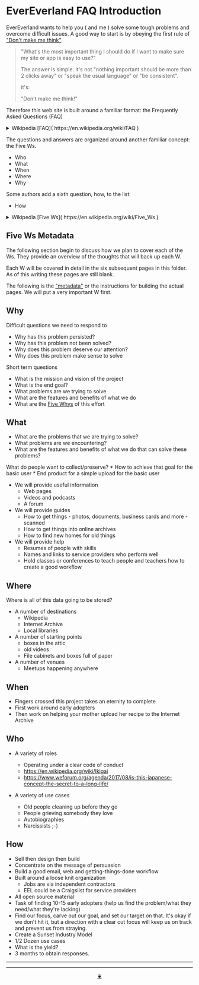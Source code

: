# EverEverland FAQ Introduction

EverEverland wants to help you ( and me ) solve some tough problems and overcome difficult issues. A good way to start is by obeying the first rule of ["Don't make me think"]( https://en.wikipedia.org/wiki/Don%27t_Make_Me_Think )

> "What's the most important thing I should do if I want to make sure my site or app is easy to use?"
>
> The answer is simple. it's not "nothing important should be more than 2 clicks away" or "speak the usual language" or "be consistent".
>
>it's:
>
>"Don't make me think!"

Therefore this web site is built around a familiar format: the Frequently Asked Questions (FAQ)

<details>
<summary>Wikipedia [FAQ]( https://en.wikipedia.org/wiki/FAQ )</summary>

An FAQ is a list of frequently asked questions (FAQs) and answers on a particular topic (also known as Questions and Answers [Q&A] or Frequently Answered Questions). The format is often used in articles, websites, email lists, and online forums where common questions tend to recur, for example through posts or queries by new users related to common knowledge gaps. The purpose of an FAQ is generally to provide information on frequent questions or concerns; however, the format is a useful means of organizing information, and text consisting of questions and their answers may thus be called an FAQ regardless of whether the questions are actually frequently asked.
</details>

The questions and answers are organized around another familiar concept: the Five Ws.


* Who
* What
* When
* Where
* Why

Some authors add a sixth question, how, to the list:

* How


<details>
<summary>Wikipedia [Five Ws]( https://en.wikipedia.org/wiki/Five_Ws )</summary>
> The Five Ws are questions whose answers are considered basic in information gathering or problem solving. They are often mentioned in journalism, research and police investigations. According to the principle of the Five Ws, a report can only be considered complete if it answers these questions starting with an interrogative word:
</details>



## Five Ws Metadata

The following section begin to discuss how we plan to cover each of the Ws. They provide an overview of the thoughts that will back up each W.

Each W will be covered in detail in the six subsequent pages in this folder. As of this writing these pages are still blank.

The following is the ["metadata"]( https://en.wikipedia.org/wiki/Metadata ) or the instructions for building the actual pages. We will put a very important W first.

## Why

Difficult questions we need to respond to

* Why has this problem persisted?
* Why has this problem not been solved?
* Why does this problem deserve our attention?
* Why does this problem make sense to solve


Short term questions

* What is the mission and vision of the project
* What is the end goal?
* What problems are we trying to solve
* What are the features and benefits of what we do
* What are the [Five Whys]( https://en.wikipedia.org/wiki/Five_whys ) of this effort

## What

* What are the problems that we are trying to solve?
* What problems are we encountering?
* What are the features and benefits of what we do that can solve these problems?

What do people want to collect/preserve?
	* How to achieve that goal for the basic user
	* End product for a simple upload for the basic user


* We will provide useful information
	* Web pages
	* Videos and podcasts
	* A forum
* We will provide guides
	* How to get things - photos, documents, business cards and more - scanned
	* How to get things into online archives
	* How to find new homes for old things
* We will provide help
	* Resumes of people with skills
	* Names and links to service providers who perform well
	* Hold classes or conferences to teach people and teachers how to create a good workflow

## Where

Where is all of this data going to be stored?

* A number of destinations
	* Wikipedia
	* Internet Archive
	* Local libraries
* A number of starting points
	* boxes in the attic
	* old videos
	* File cabinets and boxes full of paper
* A number of venues
	* Meetups happening anywhere

## When

* Fingers crossed this project takes an eternity to complete
* First work around early adopters
* Then work on helping your mother upload her recipe to the Internet Archive


## Who

* A variety of roles
	* Operating under a clear code of conduct
	* https://en.wikipedia.org/wiki/Ikigai
	* https://www.weforum.org/agenda/2017/08/is-this-japanese-concept-the-secret-to-a-long-life/

* A variety of use cases
	* Old people cleaning up before they go
	* People grieving somebody they love
	* Autobiographies
	* Narcissists ;-)


## How

* Sell then design then build
* Concentrate on the message of persuasion
* Build a good email, web and getting-things-done workflow
* Built around a loose knit organization
	* Jobs are via independent contractors
	* EEL could be a Craigslist for service providers
* All open source material
* Task of finding 10-15 early adopters (help us find the problem/what they need/what they're lacking)
* Find our focus, carve out our goal, and set our target on that. It's okay if we don't hit it, but a direction with a clear cut focus will keep us on track and prevent us from straying.
* Create a Sunset Industry Model
* 1/2 Dozen use cases
* What is the yield?
* 3 months to obtain responses.


<hr>


***

<center title="hello!" ><a href=javascript:window.scrollTo(0,0); class=aDingbat title="Go to top of page" > ❦ </a></center>